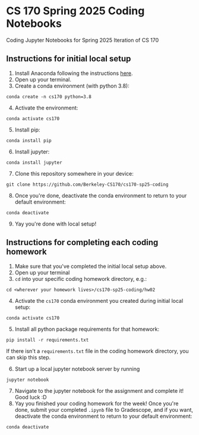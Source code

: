 # CS 170 Spring 2025 Coding Notebooks
Coding Jupyter Notebooks for Spring 2025 Iteration of CS 170

## Instructions for initial local setup

1. Install Anaconda following the instructions [here](https://www.anaconda.com/products/distribution).
2. Open up your terminal.
3. Create a conda environment (with python 3.8):
```
conda create -n cs170 python=3.8
```
4. Activate the environment:
```
conda activate cs170
```
5. Install pip:
```
conda install pip
```
6. Install jupyter:
```
conda install jupyter
```
7. Clone this repository somewhere in your device:
```
git clone https://github.com/Berkeley-CS170/cs170-sp25-coding
```
8. Once you're done, deactivate the conda environment to return to your default environment:
```
conda deactivate
```
9. Yay you're done with local setup!

## Instructions for completing each coding homework

1. Make sure that you've completed the initial local setup above. 
2. Open up your terminal
3. `cd` into your specific coding homework directory, e.g.:
```
cd <wherever your homework lives>/cs170-sp25-coding/hw02
```
4. Activate the `cs170` conda environment you created during initial local setup:
```
conda activate cs170
```
5. Install all python package requirements for that homework:
```
pip install -r requirements.txt
```
If there isn't a `requirements.txt` file in the coding homework directory, you can skip this step.

6. Start up a local jupyter notebook server by running
```
jupyter notebook
```
7. Navigate to the jupyter notebook for the assignment and complete it! Good luck :D
8. Yay you finished your coding homework for the week! Once you're done, submit your completed `.ipynb` file to Gradescope, and if you want, deactivate the conda environment to return to your default environment:
```
conda deactivate
```
